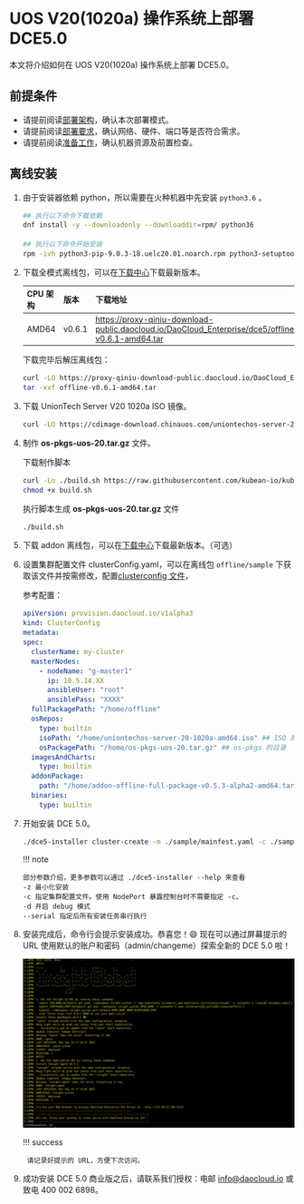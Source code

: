 # UOS V20(1020a) 操作系统上部署 DCE5.0

本文将介绍如何在 UOS V20(1020a) 操作系统上部署 DCE5.0。

## 前提条件

- 请提前阅读[部署架构](../commercial/deploy-arch.md)，确认本次部署模式。
- 请提前阅读[部署要求](../commercial/deploy-requirements.md)，确认网络、硬件、端口等是否符合需求。
- 请提前阅读[准备工作](../commercial/prepare.md)，确认机器资源及前置检查。

## 离线安装

1. 由于安装器依赖 python，所以需要在火种机器中先安装 `python3.6` 。

   ```bash
   ## 执行以下命令下载依赖
   dnf install -y --downloadonly --downloaddir=rpm/ python36
   
   ## 执行以下命令开始安装
   rpm -ivh python3-pip-9.0.3-18.uelc20.01.noarch.rpm python3-setuptools-39.2.0-7.uelc20.2.noarch.rpm python36-3.6.8-2.module+uelc20+36+6174170c.x86_64.rpm
   ```

2. 下载全模式离线包，可以在[下载中心](https://docs.daocloud.io/download/dce5/)下载最新版本。

   | CPU 架构 | 版本   | 下载地址                                                     |
   | -------- | ------ | ------------------------------------------------------------ |
   | AMD64    | v0.6.1 | https://proxy-qiniu-download-public.daocloud.io/DaoCloud_Enterprise/dce5/offline-v0.6.1-amd64.tar |

   下载完毕后解压离线包：

   ```bash
   curl -LO https://proxy-qiniu-download-public.daocloud.io/DaoCloud_Enterprise/dce5/offline-v0.6.1-amd64.tar
   tar -xvf offline-v0.6.1-amd64.tar
   ```

3. 下载 UnionTech Server V20 1020a ISO 镜像。

   ```bash
   curl -LO https://cdimage-download.chinauos.com/uniontechos-server-20-1020a-amd64.iso
   ```

4. 制作 **os-pkgs-uos-20.tar.gz** 文件。

   下载制作脚本

   ```bash
   curl -Lo ./build.sh https://raw.githubusercontent.com/kubean-io/kubean/main/build/os-packages/others/uos_v20/build.sh
   chmod +x build.sh
   ```

   执行脚本生成 **os-pkgs-uos-20.tar.gz** 文件

   ```bash
   ./build.sh
   ```

5. 下载 addon 离线包，可以在[下载中心](https://docs.daocloud.io/download/dce5/)下载最新版本。（可选）

6. 设置集群配置文件 clusterConfig.yaml，可以在离线包 `offline/sample` 下获取该文件并按需修改，配置[clusterconfig 文件](../commercial/cluster-config.md)，

   参考配置：

   ```yaml
   apiVersion: provision.daocloud.io/v1alpha3
   kind: ClusterConfig
   metadata:
   spec:
     clusterName: my-cluster
     masterNodes:
       - nodeName: "g-master1" 
         ip: 10.5.14.XX
         ansibleUser: "root"
         ansiblePass: "XXXX"
     fullPackagePath: "/home/offline"
     osRepos:
       type: builtin
       isoPath: "/home/uniontechos-server-20-1020a-amd64.iso" ## ISO 的目录
       osPackagePath: "/home/os-pkgs-uos-20.tar.gz" ## os-pkgs 的目录
     imagesAndCharts:
       type: builtin
     addonPackage:
       path: "/home/addon-offline-full-package-v0.5.3-alpha2-amd64.tar.gz" ## addon 的目录
     binaries:
       type: builtin
   ```

7. 开始安装 DCE 5.0。

   ```bash
   ./dce5-installer cluster-create -m ./sample/mainfest.yaml -c ./sample/clusterConfig.yaml
   ```

   !!! note

   ```
   部分参数介绍，更多参数可以通过 ./dce5-installer --help 来查看
   -z 最小化安装
   -c 指定集群配置文件。使用 NodePort 暴露控制台时不需要指定 -c。
   -d 开启 debug 模式
   --serial 指定后所有安装任务串行执行
   ```

8. 安装完成后，命令行会提示安装成功。恭喜您！:smile: 现在可以通过屏幕提示的 URL 使用默认的账户和密码（admin/changeme）探索全新的 DCE 5.0 啦！

    ![success](../images/success.png)

    !!! success

        请记录好提示的 URL，方便下次访问。

9. 成功安装 DCE 5.0 商业版之后，请联系我们授权：电邮 [info@daocloud.io](mailto:info@daocloud.io) 或致电 400 002 6898。
